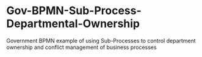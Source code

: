 # Gov-BPMN-Sub-Process-Departmental-Ownership
Government BPMN example of using Sub-Processes to control department ownership and conflict management of business processes
